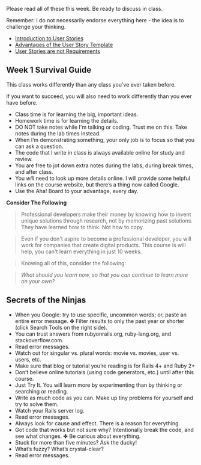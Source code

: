 
Please read all of these this week.  Be ready to discuss in class.

Remember: I do not necessarily endorse everything here - the idea is to challenge your thinking.  

* [Introduction to User Stories](http://en.wikipedia.org/wiki/User_story)
* [Advantages of the User Story Template](http://www.mountaingoatsoftware.com/blog/advantages-of-the-as-a-user-i-want-user-story-template)
* [User Stories are not Requirements](http://www.scrumalliance.org/community/articles/2010/april/new-to-user-stories)

## Week 1 Survival Guide

This class works differently than any class you’ve ever taken before.

If you want to succeed, you will also need to work differently than you ever have before.

* Class time is for learning the big, important ideas. 
* Homework time is for learning the details. 
* DO NOT take notes while I'm talking or coding.  Trust me on this.  Take notes during the lab times instead.
* When I’m demonstrating something, your only job is to focus so that you can ask a question.
* The code that I write in class is always available online for study and review.
* You are free to jot down extra notes during the labs, during break times, and after class.
* You *will* need to look up more details online. I will provide some helpful links on the course website, but there’s a thing now called Google.
* Use the Aha! Board to your advantage, every day.


**Consider The Following**

> Professional developers make their money by knowing how to invent unique solutions through research, not by memorizing past solutions.
They have learned how to think. Not how to copy.

> Even if you don't aspire to become a professional developer, you will work for companies that create digital products.
This course is will help, you can't learn everything in just 10 weeks.  

> Knowing all of this, consider the following:

> _What should you learn now, so that you can continue to learn more on your own?_

## Secrets of the Ninjas

- When you Google: try to use specific, uncommon words; or, paste an entire error message. ✤ Filter results to only the past year or shorter (click Search Tools on the right side).
- You can trust answers from rubyonrails.org, ruby-lang.org, and stackoverflow.com.
- Read error messages.
- Watch out for singular vs. plural words: movie vs. movies, user vs. users, etc.
- Make sure that blog or tutorial you’re reading is for Rails 4+ and Ruby 2+
- Don’t believe online tutorials (using code generators, etc.) until after this course.
- Just Try It. You will learn more by experimenting than by thinking or searching or reading. 
- Write as much code as you can. Make up tiny problems for yourself and try to solve them.
- Watch your Rails server log.
- Read error messages.
- Always look for cause and effect. There is a reason for everything.
- Got code that works but not sure why? Intentionally break the code, and see what changes. ✤ Be curious about everything.
- Stuck for more than five minutes? Ask the ducky!
- What’s fuzzy? What’s crystal-clear?
- Read error messages.
